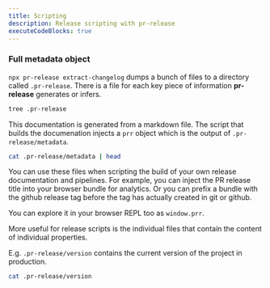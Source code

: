 ```yaml
---
title: Scripting
description: Release scripting with pr-release
executeCodeBlocks: true
---
```


### Full metadata object

`npx pr-release extract-changelog` dumps a bunch of files to a directory called
`.pr-release`. There is a file for each key piece of information **pr-release**
generates or infers.

```bash
tree .pr-release
```

This documentation is generated from a markdown file. The script that builds the
documenation injects a `prr` object which is the output of
`.pr-release/metadata`.

```bash
cat .pr-release/metadata | head
```

You can use these files when scripting the build of your own release
documentation and pipelines. For example, you can inject the PR release title
into your browser bundle for analytics. Or you can prefix a bundle with the
github release tag before the tag has actually created in git or github.

You can explore it in your browser REPL too as `window.prr`.

More useful for release scripts is the individual files that contain the content
of individual properties.

E.g. `.pr-release/version` contains the current version of the project in
production.

```bash
cat .pr-release/version
```
